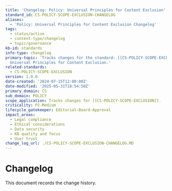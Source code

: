 ```yaml
---
title: 'Changelog: Policy: Universal Principles for Content Exclusion'
standard_id: CS-POLICY-SCOPE-EXCLUSION-CHANGELOG
aliases:
  - 'Policy: Universal Principles for Content Exclusion Changelog'
tags:
  - status/active
  - content-type/changelog
  - topic/governance
kb-id: standards
info-type: changelog
primary-topic: 'Tracks changes for the standard: [[CS-POLICY-SCOPE-EXCLUSION]] - Policy:
  Universal Principles for Content Exclusion.'
related-standards:
  - CS-POLICY-SCOPE-EXCLUSION
version: 1.0.0
date-created: '2024-07-15T12:00:00Z'
date-modified: '2025-05-31T18:54:50Z'
primary_domain: CS
sub_domain: POLICY
scope_application: Tracks changes for [[CS-POLICY-SCOPE-EXCLUSION]].
criticality: P2-Medium
lifecycle_gatekeeper: Editorial-Board-Approval
impact_areas:
  - Legal compliance
  - Ethical considerations
  - Data security
  - KB quality and focus
  - User trust
change_log_url: ./CS-POLICY-SCOPE-EXCLUSION-CHANGELOG.MD
---
```


# Changelog

This document records the change history.
